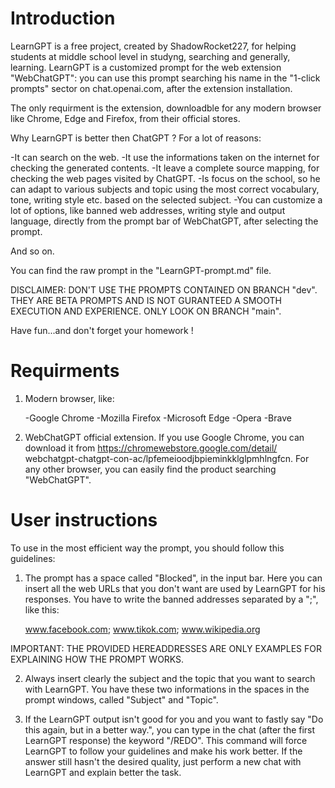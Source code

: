 # Introduction

LearnGPT is a free project, created by ShadowRocket227, for helping students at middle school level in studyng, searching and generally, learning.
LearnGPT is a customized prompt for the web extension "WebChatGPT": you can use this prompt searching his name in the "1-click prompts" sector on chat.openai.com, after
the extension installation.

The only requirment is the extension, downloadble for any modern browser like Chrome, Edge and Firefox, from their official stores.

Why LearnGPT is better then ChatGPT ? For a lot of reasons:

-It can search on the web.
-It use the informations taken on the internet for checking the generated contents.
-It leave a complete source mapping, for checking the web pages visited by ChatGPT.
-Is focus on the school, so he can adapt to various subjects and topic using the most correct vocabulary, tone, writing style etc. based on the selected subject.
-You can customize a lot of options, like banned web addresses, writing style and output language, directly from the prompt bar of WebChatGPT, after selecting the prompt.

And so on.

You can find the raw prompt in the "LearnGPT-prompt.md" file. 

DISCLAIMER: DON'T USE THE PROMPTS CONTAINED ON BRANCH "dev". THEY ARE BETA PROMPTS AND IS NOT GURANTEED A SMOOTH EXECUTION AND EXPERIENCE. ONLY LOOK ON BRANCH "main".

Have fun...and don't forget your homework !

# Requirments

1) Modern browser, like:

    -Google Chrome
    -Mozilla Firefox
    -Microsoft Edge
    -Opera
    -Brave

2) WebChatGPT official extension. If you use Google Chrome, you can download it from
   https://chromewebstore.google.com/detail/  webchatgpt-chatgpt-con-ac/lpfemeioodjbpieminkklglpmhlngfcn. For any other browser, you can easily find the product searching "WebChatGPT".

# User instructions

To use in the most efficient way the prompt, you should follow this guidelines:

1) The prompt has a space called "Blocked", in the input bar. Here you can insert all the web URLs that you don't want are used by    LearnGPT for his responses. You have to write the banned addresses separated by a ";", like this:

    www.facebook.com; www.tikok.com; www.wikipedia.org

IMPORTANT: THE PROVIDED HEREADDRESSES ARE ONLY EXAMPLES FOR EXPLAINING HOW THE PROMPT WORKS.

2) Always insert clearly the subject and the topic that you want to search with LearnGPT. You have these two informations in the spaces in the prompt windows, called "Subject" and "Topic".

3) If the LearnGPT output isn't good for you and you want to fastly say "Do this again, but in a better way.", you can type in the chat (after the first LearnGPT response) the keyword "/REDO". This command will force LearnGPT to follow your guidelines and make his work better. If the answer still hasn't the desired quality, just perform a new chat with LearnGPT and explain better the task.